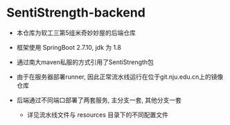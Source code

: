 # SentiStrength-backend

- 本仓库为软工三第5组米奇妙妙屋的后端仓库

- 框架使用 SpringBoot 2.7.10, jdk 为 1.8

- 通过南大maven私服的方式引用了SentiStrength包

- 由于在服务器部署runner, 因此正常流水线运行在位于git.nju.edu.cn上的镜像仓库

- 后端通过不同端口部署了两套服务, 主分支一套, 其他分支一套
  - 详见流水线文件与 resources 目录下的不同配置文件


